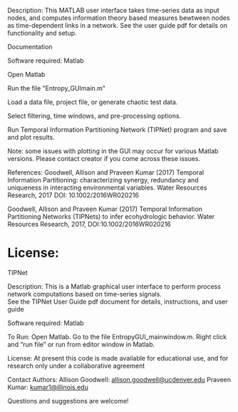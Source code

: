 

Description:
This MATLAB user interface takes time-series data as input nodes, and computes information theory based measures bewtween nodes as time-dependent links in a network.  See the user guide pdf for details on functionality and setup.

Documentation

Software required: Matlab

Open Matlab

Run the file "Entropy_GUImain.m"

Load a data file, project file, or generate chaotic test data.

Select filtering, time windows, and pre-processing options.

Run Temporal Information Partitioning Network (TIPNet) program and save and plot results.

Note: some issues with plotting in the GUI may occur for various Matlab versions.  Please contact creator if you come across these issues.

References:
Goodwell, Allison and Praveen Kumar (2017) Temporal Information Partitioning: characterizing synergy, redundancy and uniqueness in interacting environmental variables.  Water Resources Research, 2017 DOI: 10.1002/2016WR020216

Goodwell, Allison and Praveen Kumar (2017) Temporal Information Partitioning Networks (TIPNets) to infer ecohydrologic behavior. Water Resources Research, 2017, DOI:10.1002/2016WR020216

License:
=======
TIPNet

Description:
This is a Matlab graphical user interface to perform process network computations based on time-series signals.  
See the TIPNet User Guide pdf document for details, instructions, and user guide


Software required:
Matlab

To Run:
Open Matlab. Go to the file EntropyGUI_mainwindow.m.  Right click and “run file” or run from editor window in Matlab.


License:
At present this code is made available for educational use, and for research only under a collaborative agreement

Contact Authors:
Allison Goodwell: allison.goodwell@ucdenver.edu
Praveen Kumar: kumar1@illinois.edu

Questions and suggestions are welcome!

